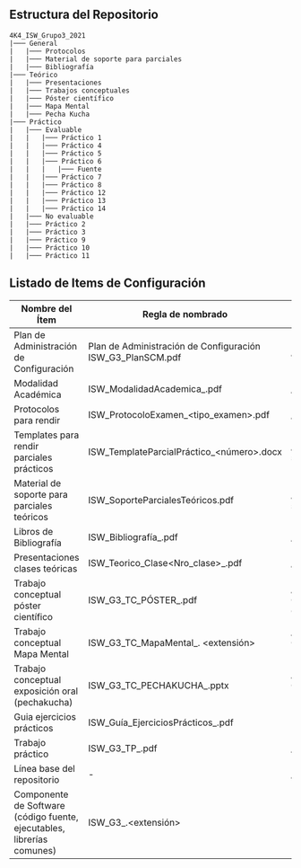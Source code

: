 ## Estructura del Repositorio

```
4K4_ISW_Grupo3_2021
|─── General
|	|─── Protocolos
|	|─── Material de soporte para parciales
|	|─── Bibliografía
|─── Teórico
|	|─── Presentaciones
|	|─── Trabajos conceptuales
|	|─── Póster científico
|	|─── Mapa Mental
|	|─── Pecha Kucha
|─── Práctico
|	|─── Evaluable
|	|	|─── Práctico 1
|	|	|─── Práctico 4
|	|	|─── Práctico 5
|	|	|─── Práctico 6
|	|	|	|─── Fuente
|	|	|─── Práctico 7
|	|	|─── Práctico 8
|	|	|─── Práctico 12
|	|	|─── Práctico 13
|	|	|─── Práctico 14
|	|─── No evaluable
|	|─── Práctico 2
|	|─── Práctico 3
|	|─── Práctico 9
|	|─── Práctico 10
|	|─── Práctico 11
```
## Listado de Items de Configuración

| Nombre del Ítem | Regla de nombrado | Ubicación física | 
| --- | --- | --- |
Plan de Administración de Configuración | Plan de Administración de Configuración	ISW_G3_PlanSCM.pdf	| /
Modalidad Académica | ISW_ModalidadAcademica_<yyyy>.pdf | /
Protocolos para rendir | ISW_ProtocoloExamen_<tipo_examen>.pdf | /General/Protocolos/
Templates	para	rendir parciales prácticos | ISW_TemplateParcialPráctico_<número>.docx | /General/Material de soporte para parciales/
Material de soporte para parciales teóricos | ISW_SoporteParcialesTeóricos.pdf | /General/Material de soporte para parciales/
Libros de Bibliografía | ISW_Bibliografía_<nombre>.pdf | /General/Bibliografia/
Presentaciones clases teóricas | ISW_Teorico_Clase<Nro_clase>_<nombre>.pdf | /Teorico/Presentaciones/
Trabajo conceptual póster científico | ISW_G3_TC_PÓSTER_<nombre>.pdf | /Teorico/Trabajos Conceptuales/Poster Cientifico/
Trabajo conceptual Mapa Mental | ISW_G3_TC_MapaMental_<nombre>. <extensión> | /Teorico/Trabajos Conceptuales/Mapa Mental/
Trabajo	conceptual exposición	oral (pechakucha) | ISW_G3_TC_PECHAKUCHA_<nombre>.pptx | /Teorico/Trabajos Conceptuales/Pecha Kucha/
Guia ejercicios prácticos | ISW_Guía_EjerciciosPrácticos_<res>.pdf | -
Trabajo práctico | ISW_G3_TP_<eval>_<numero>_<nombre>.pdf | /Practico
Línea base del repositorio | - | /
Componente de Software (código	fuente, ejecutables, librerías comunes) | ISW_G3_<nombre>.<extensión> | -
 
